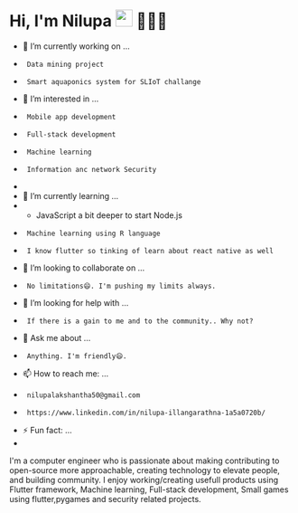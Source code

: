 
# Hi, I'm Nilupa <img alt="wave" src="https://raw.githubusercontent.com/MartinHeinz/MartinHeinz/master/wave.gif" width="30px"> 👩🏾‍💻


- 🔭 I’m currently working on …  
-      Data mining project
-      Smart aquaponics system for SLIoT challange     
- 👀 I’m interested in …  
-      Mobile app development
-      Full-stack development
-      Machine learning
-      Information anc network Security
-                                 
- 🌱 I’m currently learning …
- -    JavaScript a bit deeper to start Node.js
-      Machine learning using R language
-      I know flutter so tinking of learn about react native as well
- 👯 I’m looking to collaborate on …
-      No limitations😄. I'm pushing my limits always.  
- 🤔 I’m looking for help with …  
-      If there is a gain to me and to the community.. Why not?
- 💬 Ask me about …
-      Anything. I'm friendly😄.
- 📫 How to reach me: …
-      nilupalakshantha50@gmail.com
-      https://www.linkedin.com/in/nilupa-illangarathna-1a5a0720b/
- ⚡ Fun fact: …
-      


I'm a computer engineer who is passionate about making contributing to open-source more approachable, creating technology to elevate people, and building community. I enjoy working/creating usefull products using Flutter framework, Machine learning, Full-stack development, Small games using flutter,pygames and security related projects. 

<!-- 

## Designing tools
![Adobe XD](http://img.shields.io/badge/-Abode%20XD-purple?style=flat-square&logo=adobe-XD&logoColor=ffffff)
![Adobe Illustrator](http://img.shields.io/badge/-Abode%20Illustrator-orange?style=flat-square&logo=adobe-illustrator&logoColor=ffffff)
![Adobe Photoshop](http://img.shields.io/badge/-Abode%20Photoshop-blue?style=flat-square&logo=adobe-photoshop&logoColor=ffffff)

 -->

<!-- ## Find me around the web 🌎: <a href="https://github.com/sponsors/M0nica"><img align="left" width="150" height="150" src="https://github.com/M0nica/M0nica/blob/main/octomonica/m0nica-octocat-rotating.gif?raw=true"></a>
- Learning in public on <a href="https://www.twitch.tv/blacktechdiva">Twitch</a> or <a href="https://www.monica.dev">monica.dev</a> 📹 ✍🏾
- Tinkering with interactions on <a href="https://codepen.io/m0nica"> Codepen</a> 🏓
- Sharing updates on <a href="https://www.linkedin.com/in/monicampowell/">LinkedIn</a> 💼 -->
